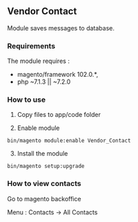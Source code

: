 ## Vendor Contact

Module saves messages to database.

### Requirements

The module requires :

- magento/framework 102.0.*,
- php ~7.1.3 || ~7.2.0

### How to use

1. Copy files to app/code folder

2. Enable module

``` bin/magento module:enable Vendor_Contact ```

3. Install the module

``` bin/magento setup:upgrade ```

### How to view contacts

Go to magento backoffice

Menu : Contacts  -> All Contacts
